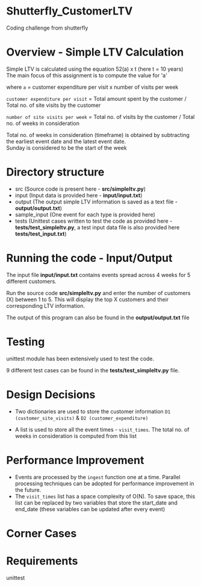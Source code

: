 # Shutterfly_CustomerLTV
Coding challenge from shutterfly

# Overview - Simple LTV Calculation
Simple LTV is calculated using the equation 52(a) x t (here t = 10 years)  
The main focus of this assignment is to compute the value for 'a'

where `a` = customer expenditure per visit x number of visits per week

   `customer expenditure per visit` = Total amount spent by the customer / Total no. of site visits by the customer

   `number of site visits per week` = Total no. of visits by the customer / Total no. of weeks in consideration

Total no. of weeks in consideration (timeframe) is obtained by subtracting the earliest event date and the latest event date.   
Sunday is considered to be the start of the week


# Directory structure
- src (Source code is present here - **src/simpleltv.py**)
- input (Input data is provided here - **input/input.txt**)
- output (The output simple LTV information is saved as a text file - **output/output.txt**)
- sample_input (One event for each type is provided here)
- tests (Unittest cases written to test the code as provided here - **tests/test_simpleltv.py**, a test input data file is also provided here **tests/test_input.txt**)


# Running the code - Input/Output
The input file **input/input.txt** contains events spread across 4 weeks for 5 different customers.  

Run the source code **src/simpleltv.py** and enter the number of customers (X) between 1 to 5. 
This will display the top X customers and their corresponding LTV information. 

The output of this program can also be found in the **output/output.txt** file


# Testing
unittest module has been extensively used to test the code.

9 different test cases can be found in the **tests/test_simpleltv.py** file.



# Design Decisions
- Two dictionaries are used to store the customer information `D1 (customer_site_visits)` & `D2 (customer_expenditure)`

- A list is used to store all the event times - `visit_times`. The total no. of weeks in consideration is computed from this list

# Performance Improvement
- Events are processed by the `ingest` function one at a time. Parallel processing techniques can be adopted for performance improvement in the future.
- The `visit_times` list has a space complexity of O(N). To save space, this list can be replaced by two variables that store the start_date and end_date (these variables can be updated after every event) 

# Corner Cases


# Requirements
unittest
